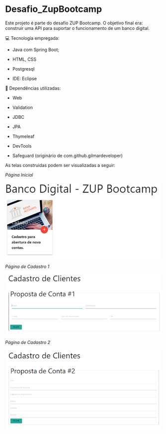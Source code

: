 # Desafio_ZupBootcamp


Este projeto é parte do desafio ZUP Bootcamp. O objetivo final era: construir uma API para suportar o funcionamento de um banco digital.



:computer: Tecnologia empregada:


- Java com Spring Boot;

- HTML, CSS

- Postgresql

- IDE: Eclipse



:abacus: Dependências utilizadas:

- Web

- Validation

- JDBC

- JPA

- Thymeleaf

- DevTools

- Safeguard (originário de com.github.gilmardeveloper)







As telas construidas podem ser visualizadas a seguir:




*Página Inicial*

![index](https://github.com/NaraGuimma/Desafio_ZupBootcamp/blob/main/index.PNG)


*Página de Cadastro 1*

![proposta conta 1](https://github.com/NaraGuimma/Desafio_ZupBootcamp/blob/main/propostaConta1.PNG)

*Página de Cadastro 2*

![proposta conta 2](https://github.com/NaraGuimma/Desafio_ZupBootcamp/blob/main/propostaConta2.PNG)
